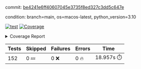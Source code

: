 commit: [be4241e6ff40607045e3735f8ed327c3dd5c647e](https://github.com/rcmdnk/homebrew-file/tree/be4241e6ff40607045e3735f8ed327c3dd5c647e)

condition: branch=main, os=macos-latest, python_version=3.10

[![test](https://github.com/rcmdnk/homebrew-file/actions/workflows/test.yml/badge.svg)](https://github.com/rcmdnk/homebrew-file/actions/runs/11563338993)
<a href="https://github.com/rcmdnk/homebrew-file/blob/be4241e6ff40607045e3735f8ed327c3dd5c647e/README.md"><img alt="Coverage" src="https://img.shields.io/badge/Coverage-0%25-red.svg" /></a><details><summary>Coverage Report </summary><table><tr><th>File</th><th>Stmts</th><th>Miss</th><th>Cover</th><th>Missing</th></tr><tbody><tr><td colspan="5"><b>src/brew_file</b></td></tr><tr><td>&nbsp; &nbsp;<a href="https://github.com/rcmdnk/homebrew-file/blob/be4241e6ff40607045e3735f8ed327c3dd5c647e/src/brew_file/__init__.py">\_\_init\_\_.py</a></td><td>3</td><td>3</td><td>0%</td><td><a href="https://github.com/rcmdnk/homebrew-file/blob/be4241e6ff40607045e3735f8ed327c3dd5c647e/src/brew_file/__init__.py#L1-L4">1&ndash;4</a></td></tr><tr><td>&nbsp; &nbsp;<a href="https://github.com/rcmdnk/homebrew-file/blob/be4241e6ff40607045e3735f8ed327c3dd5c647e/src/brew_file/brew_file.py">brew_file.py</a></td><td>1255</td><td>1255</td><td>0%</td><td><a href="https://github.com/rcmdnk/homebrew-file/blob/be4241e6ff40607045e3735f8ed327c3dd5c647e/src/brew_file/brew_file.py#L1-L2248">1&ndash;2248</a></td></tr><tr><td>&nbsp; &nbsp;<a href="https://github.com/rcmdnk/homebrew-file/blob/be4241e6ff40607045e3735f8ed327c3dd5c647e/src/brew_file/brew_helper.py">brew_helper.py</a></td><td>224</td><td>224</td><td>0%</td><td><a href="https://github.com/rcmdnk/homebrew-file/blob/be4241e6ff40607045e3735f8ed327c3dd5c647e/src/brew_file/brew_helper.py#L1-L373">1&ndash;373</a></td></tr><tr><td>&nbsp; &nbsp;<a href="https://github.com/rcmdnk/homebrew-file/blob/be4241e6ff40607045e3735f8ed327c3dd5c647e/src/brew_file/brew_info.py">brew_info.py</a></td><td>395</td><td>395</td><td>0%</td><td><a href="https://github.com/rcmdnk/homebrew-file/blob/be4241e6ff40607045e3735f8ed327c3dd5c647e/src/brew_file/brew_info.py#L1-L593">1&ndash;593</a></td></tr><tr><td>&nbsp; &nbsp;<a href="https://github.com/rcmdnk/homebrew-file/blob/be4241e6ff40607045e3735f8ed327c3dd5c647e/src/brew_file/info.py">info.py</a></td><td>11</td><td>11</td><td>0%</td><td><a href="https://github.com/rcmdnk/homebrew-file/blob/be4241e6ff40607045e3735f8ed327c3dd5c647e/src/brew_file/info.py#L1-L17">1&ndash;17</a></td></tr><tr><td>&nbsp; &nbsp;<a href="https://github.com/rcmdnk/homebrew-file/blob/be4241e6ff40607045e3735f8ed327c3dd5c647e/src/brew_file/main.py">main.py</a></td><td>166</td><td>166</td><td>0%</td><td><a href="https://github.com/rcmdnk/homebrew-file/blob/be4241e6ff40607045e3735f8ed327c3dd5c647e/src/brew_file/main.py#L1-L631">1&ndash;631</a></td></tr><tr><td>&nbsp; &nbsp;<a href="https://github.com/rcmdnk/homebrew-file/blob/be4241e6ff40607045e3735f8ed327c3dd5c647e/src/brew_file/utils.py">utils.py</a></td><td>72</td><td>72</td><td>0%</td><td><a href="https://github.com/rcmdnk/homebrew-file/blob/be4241e6ff40607045e3735f8ed327c3dd5c647e/src/brew_file/utils.py#L1-L129">1&ndash;129</a></td></tr><tr><td><b>TOTAL</b></td><td><b>2126</b></td><td><b>2126</b></td><td><b>0%</b></td><td>&nbsp;</td></tr></tbody></table></details>

| Tests | Skipped | Failures | Errors | Time |
| ----- | ------- | -------- | -------- | ------------------ |
| 152 | 0 :zzz: | 0 :x: | 0 :fire: | 18.957s :stopwatch: |

